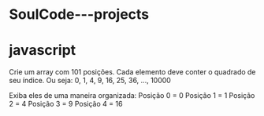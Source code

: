 # SoulCode---projects

# javascript

Crie um array com 101 posições. Cada elemento deve conter o quadrado de seu índice.
Ou seja: 0, 1, 4, 9, 16, 25, 36, ..., 10000

Exiba eles de uma maneira organizada:
Posição 0 = 0
Posição 1 = 1
Posição 2 = 4
Posição 3 = 9
Posição 4 = 16